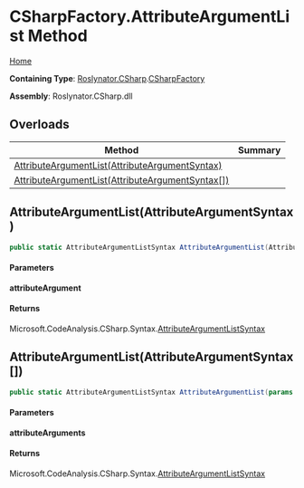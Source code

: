 # CSharpFactory\.AttributeArgumentList Method

[Home](../../../../README.md)

**Containing Type**: [Roslynator.CSharp](../../README.md)\.[CSharpFactory](../README.md)

**Assembly**: Roslynator\.CSharp\.dll

## Overloads

| Method | Summary |
| ------ | ------- |
| [AttributeArgumentList(AttributeArgumentSyntax)](#Roslynator_CSharp_CSharpFactory_AttributeArgumentList_Microsoft_CodeAnalysis_CSharp_Syntax_AttributeArgumentSyntax_) | |
| [AttributeArgumentList(AttributeArgumentSyntax\[\])](#Roslynator_CSharp_CSharpFactory_AttributeArgumentList_Microsoft_CodeAnalysis_CSharp_Syntax_AttributeArgumentSyntax___) | |

## AttributeArgumentList\(AttributeArgumentSyntax\)<a name="Roslynator_CSharp_CSharpFactory_AttributeArgumentList_Microsoft_CodeAnalysis_CSharp_Syntax_AttributeArgumentSyntax_"></a>

```csharp
public static AttributeArgumentListSyntax AttributeArgumentList(AttributeArgumentSyntax attributeArgument)
```

#### Parameters

**attributeArgument**



#### Returns

Microsoft\.CodeAnalysis\.CSharp\.Syntax\.[AttributeArgumentListSyntax](https://docs.microsoft.com/en-us/dotnet/api/microsoft.codeanalysis.csharp.syntax.attributeargumentlistsyntax)

## AttributeArgumentList\(AttributeArgumentSyntax\[\]\)<a name="Roslynator_CSharp_CSharpFactory_AttributeArgumentList_Microsoft_CodeAnalysis_CSharp_Syntax_AttributeArgumentSyntax___"></a>

```csharp
public static AttributeArgumentListSyntax AttributeArgumentList(params AttributeArgumentSyntax[] attributeArguments)
```

#### Parameters

**attributeArguments**



#### Returns

Microsoft\.CodeAnalysis\.CSharp\.Syntax\.[AttributeArgumentListSyntax](https://docs.microsoft.com/en-us/dotnet/api/microsoft.codeanalysis.csharp.syntax.attributeargumentlistsyntax)

